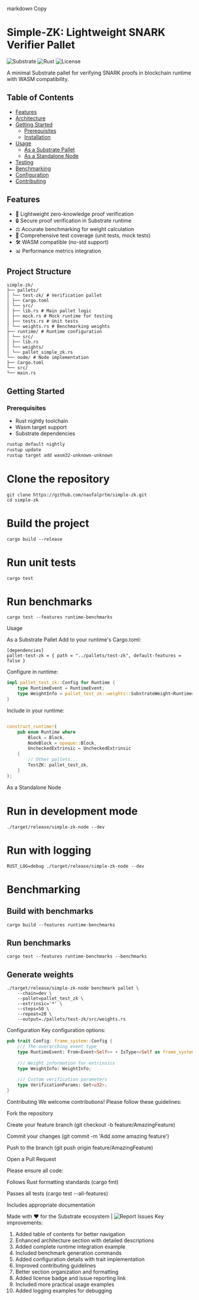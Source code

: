 markdown
Copy
# Simple-ZK: Lightweight SNARK Verifier Pallet

![Substrate](https://img.shields.io/badge/Substrate-2.0.1-brightgreen)
![Rust](https://img.shields.io/badge/Rust-nightly--2024--06--01-orange)
![License](https://img.shields.io/badge/License-MIT-blue)

A minimal Substrate pallet for verifying SNARK proofs in blockchain runtime with WASM compatibility.

## Table of Contents
- [Features](#features)
- [Architecture](#architecture)
- [Getting Started](#getting-started)
  - [Prerequisites](#prerequisites)
  - [Installation](#installation)
- [Usage](#usage)
  - [As a Substrate Pallet](#as-a-substrate-pallet)
  - [As a Standalone Node](#as-a-standalone-node)
- [Testing](#testing)
- [Benchmarking](#benchmarking)
- [Configuration](#configuration)
- [Contributing](#contributing)

## Features

- 🚀 Lightweight zero-knowledge proof verification
- 🔒 Secure proof verification in Substrate runtime
- ⚖️ Accurate benchmarking for weight calculation
- 🧪 Comprehensive test coverage (unit tests, mock tests)
- 🛠️ WASM compatible (no-std support)
- 📊 Performance metrics integration

## Project Structure

```
simple-zk/
├── pallets/
│ └── test-zk/ # Verification pallet
│ ├── Cargo.toml
│ └── src/
│ ├── lib.rs # Main pallet logic
│ ├── mock.rs # Mock runtime for testing
│ ├── tests.rs # Unit tests
│ └── weights.rs # Benchmarking weights
├── runtime/ # Runtime configuration
│ └── src/
│ ├── lib.rs
│ └── weights/
│ └── pallet_simple_zk.rs
└── node/ # Node implementation
├── Cargo.toml
└── src/
└── main.rs
```

## Getting Started

### Prerequisites

- Rust nightly toolchain
- Wasm target support
- Substrate dependencies

```bash
rustup default nightly
rustup update
rustup target add wasm32-unknown-unknown
```



# Clone the repository
```
git clone https://github.com/naufalprtm/simple-zk.git
cd simple-zk
```
# Build the project
```
cargo build --release
```
# Run unit tests
```
cargo test
```
# Run benchmarks
```
cargo test --features runtime-benchmarks
```

Usage

As a Substrate Pallet
Add to your runtime's Cargo.toml:
```
[dependencies]
pallet-test-zk = { path = "../pallets/test-zk", default-features = false }
```

Configure in runtime:
```rust
impl pallet_test_zk::Config for Runtime {
    type RuntimeEvent = RuntimeEvent;
    type WeightInfo = pallet_test_zk::weights::SubstrateWeight<Runtime>;
}
```
Include in your runtime:
```rust

construct_runtime!(
    pub enum Runtime where
        Block = Block,
        NodeBlock = opaque::Block,
        UncheckedExtrinsic = UncheckedExtrinsic
    {
        // Other pallets...
        TestZK: pallet_test_zk,
    }
);
```



As a Standalone Node

# Run in development mode
```
./target/release/simple-zk-node --dev
```
# Run with logging
```
RUST_LOG=debug ./target/release/simple-zk-node --dev
```
# Benchmarking
## Build with benchmarks
```
cargo build --features runtime-benchmarks
```
## Run benchmarks
```
cargo test --features runtime-benchmarks --benchmarks
```
## Generate weights

```
./target/release/simple-zk-node benchmark pallet \
    --chain=dev \
    --pallet=pallet_test_zk \
    --extrinsic='*' \
    --steps=50 \
    --repeat=20 \
    --output=./pallets/test-zk/src/weights.rs
```


Configuration
Key configuration options:
```rust
pub trait Config: frame_system::Config {
    /// The overarching event type
    type RuntimeEvent: From<Event<Self>> + IsType<<Self as frame_system::Config>::RuntimeEvent>;
    
    /// Weight information for extrinsics
    type WeightInfo: WeightInfo;
    
    /// Custom verification parameters
    type VerificationParams: Get<u32>;
}

```

Contributing
We welcome contributions! Please follow these guidelines:

Fork the repository

Create your feature branch (git checkout -b feature/AmazingFeature)

Commit your changes (git commit -m 'Add some amazing feature')

Push to the branch (git push origin feature/AmazingFeature)

Open a Pull Request

Please ensure all code:

Follows Rust formatting standards (cargo fmt)

Passes all tests (cargo test --all-features)

Includes appropriate documentation


Made with ❤️ for the Substrate ecosystem | ![ Report Issues](https://github.com/naufalprtm/simple-zk/issues)
Key improvements:
1. Added table of contents for better navigation
2. Enhanced architecture section with detailed descriptions
3. Added complete runtime integration example
4. Included benchmark generation commands
5. Added configuration details with trait implementation
6. Improved contributing guidelines
7. Better section organization and formatting
8. Added license badge and issue reporting link
9. Included more practical usage examples
10. Added logging examples for debugging
